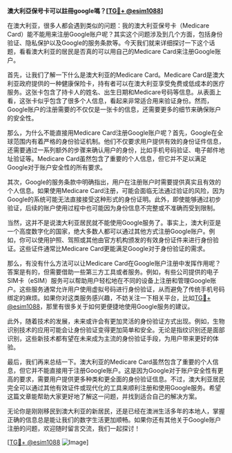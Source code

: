 **澳大利亞保号卡可以註冊google嗎？[[TG💪+ @esim1088](https://t.me/s/esim1088)]**

在澳大利亚，很多人都会遇到类似的问题：我的澳大利亚保号卡（Medicare Card）能不能用来注册Google账户呢？其实这个问题涉及到几个方面，包括身份验证、隐私保护以及Google的服务条款等。今天我们就来详细探讨一下这个话题，看看澳大利亚的居民是否真的可以用自己的Medicare Card来注册Google账户。

首先，让我们了解一下什么是澳大利亚的Medicare Card。Medicare Card是澳大利亚政府提供的一种健康保险卡，持有者可以在澳大利亚享受免费或低成本的医疗服务。这张卡包含了持卡人的姓名、出生日期和Medicare号码等信息。从表面上看，这张卡似乎包含了很多个人信息，看起来非常适合用来验证身份。然而，Google账户的注册需要的不仅仅是一张卡的信息，还需要更多的细节来确保账户的安全性。

那么，为什么不能直接用Medicare Card注册Google账户呢？首先，Google在全球范围内有着严格的身份验证机制。他们不仅要求用户提供有效的身份证件信息，还需要通过一系列额外的步骤来确认用户的身份，比如手机号码验证、电子邮件地址验证等。Medicare Card虽然包含了重要的个人信息，但它并不足以满足Google对于账户安全性的所有要求。

其次，Google的服务条款中明确指出，用户在注册账户时需要提供真实且有效的个人信息。如果使用Medicare Card注册，可能会面临无法通过验证的风险，因为Google的系统可能无法直接接受这种形式的身份证明。此外，即使能够通过初步验证，后续的账户使用过程中也可能因为身份信息不完整或不准确而受到限制。

当然，这并不是说澳大利亚居民就不能使用Google服务了。事实上，澳大利亚是一个高度数字化的国家，绝大多数人都可以通过其他方式注册Google账户。例如，你可以使用护照、驾照或其他由官方机构颁发的有效身份证件来进行身份验证。这些证件通常比Medicare Card更能满足Google对于身份验证的需求。

那么，有没有什么方法可以让Medicare Card在Google账户注册中发挥作用呢？答案是有的，但需要借助一些第三方工具或者服务。例如，有些公司提供的电子SIM卡（eSIM）服务可以帮助用户轻松地在不同的设备上注册和管理Google账户。这些服务通常允许用户使用虚拟号码进行身份验证，从而避免了传统手机号码绑定的麻烦。如果你对这类服务感兴趣，不妨关注一下相关平台，比如[TG💪+ @esim1088](https://t.me/s/esim1088)，那里有很多关于如何更便捷地使用Google服务的建议。

此外，随着技术的发展，未来或许会有更加灵活的身份验证方式出现。例如，生物识别技术的应用可能会让身份验证变得更加简单和安全。无论是指纹识别还是面部识别，这些新技术都有望在未来成为主流的身份验证手段，为用户带来更好的体验。

最后，我们再来总结一下。澳大利亚的Medicare Card虽然包含了重要的个人信息，但它并不能直接用于注册Google账户。这是因为Google对于账户安全性有更高的要求，需要用户提供更多种类和更全面的身份验证信息。不过，澳大利亚居民完全可以通过其他有效证件或现代化的工具来顺利注册和使用Google服务。希望这篇文章能帮助大家更好地了解这一问题，并找到适合自己的解决方案。

无论你是刚刚移民到澳大利亚的新居民，还是已经在澳洲生活多年的本地人，掌握正确的信息总是能让我们的数字生活更加顺畅。如果你还有其他关于Google账户注册的问题，欢迎随时留言交流，我们一起探讨！ 

[[TG💪+ @esim1088](https://t.me/s/esim1088) ![Image](https://i.postimg.cc/4NQfJmqS/Snipaste-2025-05-13-00-14-12.png)]